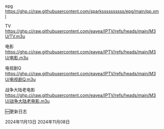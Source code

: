 
epg https://ghp.ci/raw.githubusercontent.com/sparkssssssssss/epg/main/pp.xml

TV https://ghp.ci/raw.githubusercontent.com/eavea/IPTV/refs/heads/main/M3U/TV.m3u

电影 https://ghp.ci/raw.githubusercontent.com/eavea/IPTV/refs/heads/main/M3U/电影.m3u

电视剧Q https://ghp.ci/raw.githubusercontent.com/eavea/IPTV/refs/heads/main/M3U/电视剧Q.m3u

战争大陆老电影 https://ghp.ci/raw.githubusercontent.com/eavea/IPTV/refs/heads/main/M3U/战争大陆老电影.m3u


🆕更新日志

2024年11月13日
2024年11月08日
